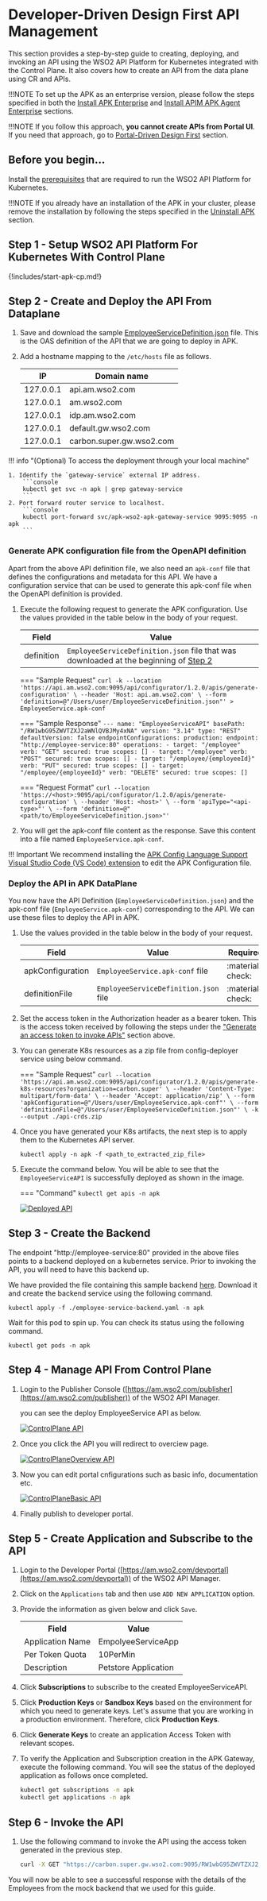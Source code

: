 # Developer-Driven Design First API Management 

This section provides a step-by-step guide to creating, deploying, and invoking an API using the WSO2 API Platform for Kubernetes integrated with the Control Plane. It also covers how to create an API from the data plane using CR and APIs.

!!!NOTE
    To set up the APK as an enterprise version, please follow the steps specified in both the [Install APK Enterprise](../setup/enterprise-apk-install) and [Install APIM APK Agent Enterprise](../setup/enterprise-apim-apk-agent-install.md) sections.

!!!NOTE
    If you follow this approach, **you cannot create APIs from Portal UI**. If you need that approach, go to [Portal-Driven Design First](../quick-start-guide-as-gateway) section.

## Before you begin...

Install the [prerequisites](../../setup/prerequisites) that are required to run the WSO2 API Platform for Kubernetes.

!!!NOTE
    If you already have an installation of the APK in your cluster, please remove the installation by following the steps specified in the [Uninstall APK](../setup/uninstall.md) section.

## Step 1 - Setup WSO2 API Platform For Kubernetes With Control Plane

{!includes/start-apk-cp.md!}

## Step 2 - Create and Deploy the API From Dataplane

1. Save and download the sample [EmployeeServiceDefinition.json](../assets/files/get-started/EmployeeServiceDefinition.json) file. This is the OAS definition of the API that we are going to deploy in APK.
2. Add a hostname mapping to the ```/etc/hosts``` file as follows.

    | IP        | Domain name              |
    | --------- | ------------------------ |
    | 127.0.0.1 | api.am.wso2.com          |
    | 127.0.0.1 | am.wso2.com              |
    | 127.0.0.1 | idp.am.wso2.com          |
    | 127.0.0.1 | default.gw.wso2.com      |
    | 127.0.0.1 | carbon.super.gw.wso2.com |

!!! info "(Optional) To access the deployment through your local machine"

    1. Identify the `gateway-service` external IP address.
        ```console
        kubectl get svc -n apk | grep gateway-service
        ```
    2. Port forward router service to localhost.
        ```console
        kubectl port-forward svc/apk-wso2-apk-gateway-service 9095:9095 -n apk
        ```

### Generate APK configuration file from the OpenAPI definition

Apart from the above API definition file, we also need an `apk-conf` file that defines the configurations and metadata for this API. We have a configuration service that can be used to generate this apk-conf file when the OpenAPI definition is provided.


1. Execute the following request to generate the APK configuration. Use the values provided in the table below in the body of your request. 

    | Field      | Value                                                                                                                     |
    | ---------- | ------------------------------------------------------------------------------------------------------------------------- |
    | definition | `EmployeeServiceDefinition.json` file that was downloaded at the beginning of [Step 2](#step-2-create-and-deploy-the-api) |

    === "Sample Request"
        ```
        curl -k --location 'https://api.am.wso2.com:9095/api/configurator/1.2.0/apis/generate-configuration' \
        --header 'Host: api.am.wso2.com' \
        --form 'definition=@"/Users/user/EmployeeServiceDefinition.json"' > EmployeeService.apk-conf
        ```

    === "Sample Response"
        ```
        ---
        name: "EmployeeServiceAPI"
        basePath: "/RW1wbG95ZWVTZXJ2aWNlQVBJMy4xNA"
        version: "3.14"
        type: "REST"
        defaultVersion: false
        endpointConfigurations:
            production:
                endpoint: "http://employee-service:80"
        operations:
        - target: "/employee"
            verb: "GET"
            secured: true
            scopes: []
        - target: "/employee"
            verb: "POST"
            secured: true
            scopes: []
        - target: "/employee/{employeeId}"
            verb: "PUT"
            secured: true
            scopes: []
        - target: "/employee/{employeeId}"
            verb: "DELETE"
            secured: true
            scopes: []
        ```

    === "Request Format"
        ```
        curl --location 'https://<host>:9095/api/configurator/1.2.0/apis/generate-configuration' \
        --header 'Host: <host>' \
        --form 'apiType="<api-type>"' \
        --form 'definition=@"<path/to/EmployeeServiceDefinition.json>"'
        ```


2. You will get the apk-conf file content as the response. Save this content into a file named `EmployeeService.apk-conf`.

!!! Important
    We recommend installing the [APK Config Language Support Visual Studio Code (VS Code) extension]({{base_path}}/en/latest/api-management-overview/apk-conf-lang-support/) to edit the APK Configuration file.


### Deploy the API in APK DataPlane

You now have the API Definition (`EmployeeServiceDefinition.json`) and the apk-conf file (`EmployeeService.apk-conf`) corresponding to the API. We can use these files to deploy the API in APK. 

1. Use the values provided in the table below in the body of your request.

    | Field            | Value                                 | Required         |
    | ---------------- | ------------------------------------- | ---------------- |
    | apkConfiguration | `EmployeeService.apk-conf` file       | :material-check: |
    | definitionFile   | `EmployeeServiceDefinition.json` file | :material-check: |

2. Set the access token in the Authorization header as a bearer token. This is the access token received by following the steps under the ["Generate an access token to invoke APIs"](#generate-an-access-token-to-invoke-apis) section above.

3. You can generate K8s resources as a zip file from config-deployer service using below command.

    === "Sample Request"
        ```
        curl --location 'https://api.am.wso2.com:9095/api/configurator/1.2.0/apis/generate-k8s-resources?organization=carbon.super' \
        --header 'Content-Type: multipart/form-data' \
        --header 'Accept: application/zip' \
        --form 'apkConfiguration=@"/Users/user/EmployeeService.apk-conf"' \
        --form 'definitionFile=@"/Users/user/EmployeeServiceDefinition.json"' \
        -k --output ./api-crds.zip
        ```

4. Once you have generated your K8s artifacts, the next step is to apply them to  the Kubernetes API server.

    ```
    kubectl apply -n apk -f <path_to_extracted_zip_file>
    ```

5. Execute the command below. You will be able to see that the `EmployeeServiceAPI` is successfully deployed as shown in the image.


    === "Command"
        ```
        kubectl get apis -n apk
        ```

    [![Deployed API](../assets/img/get-started/deployed-api.png)](../assets/img/get-started/deployed-api.png)

## Step 3 - Create the Backend

The endpoint "http://employee-service:80" provided in the above files points to a backend deployed on a kubernetes service. Prior to invoking the API, you will need to have this backend up. 

We have provided the file containing this sample backend [here](../assets/files/get-started/employee-service-backend.yaml). Download it and create the backend service using the following command.

```
kubectl apply -f ./employee-service-backend.yaml -n apk
```

Wait for this pod to spin up. You can check its status using the following command.

```
kubectl get pods -n apk
```

## Step 4 - Manage API From Control Plane

1. Login to the Publisher Console ([https://am.wso2.com/publisher](https://am.wso2.com/publisher)) of the WSO2 API Manager.

    you can see the deploy EmployeeService API as below.

    [![ControlPlane API](../assets/img/control-plane/cp-overview.png)](../assets/img/control-plane/cp-overview.png)

2. Once you click the API you will redirect to overciew page.

    [![ControlPlaneOverview API](../assets/img/control-plane/main-overview.png)](../assets/img/control-plane/main-overview.png)

3. Now you can edit portal cnfigurations such as basic info, documentation etc.

    [![ControlPlaneBasic API](../assets/img/control-plane/portal-conf.png)](../assets/img/control-plane/portal-conf.png)

4. Finally publish to developer portal.


## Step 5 - Create Application and Subscribe to the API

1. Login to the Developer Portal ([https://am.wso2.com/devportal](https://am.wso2.com/devportal)) of the WSO2 API Manager.
2. Click on the `Applications` tab and then use `ADD NEW APPLICATION` option.
3. Provide the information as given below and click `Save`.

     <html>
        <table>
        <th>Field</th><th>Value</th>
        <tr><td>Application Name</td><td>EmpolyeeServiceApp</td></tr>
        <tr><td>Per Token Quota</td><td>10PerMin</td></tr>
        <tr><td>Description</td><td>Petstore Application</td></tr>
        </table>
     </html>

4. Click **Subscriptions** to subscribe to the created EmployeeServiceAPI.
5. Click **Production Keys** or **Sandbox Keys** based on the environment for which you need to generate keys.
   Let's assume that you are working in a production environment. Therefore, click **Production Keys**.
5. Click **Generate Keys** to create an application Access Token with relevant scopes.
6. To verify the Application and Subscription creation in the APK Gateway, execute the following command. You will see the status of the deployed application as follows once completed.

    ```bash
    kubectl get subscriptions -n apk
    kubectl get applications -n apk
    ```

## Step 6 - Invoke the API

1. Use the following command to invoke the API using the access token generated in the previous step.

    ```bash
    curl -X GET "https://carbon.super.gw.wso2.com:9095/RW1wbG95ZWVTZXJ2aWNlQVBJMy4xNA/3.14/employee" -H "Authorization: Bearer <access-token>" -k
    ```

You will now be able to see a successful response with the details of the Employees from the mock backend that we used for this guide.

